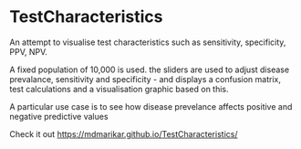 # TestCharacteristics
An attempt to visualise test characteristics such as sensitivity, specificity, PPV, NPV.

A fixed population of 10,000 is used.  the sliders are used to adjust disease prevalance, sensitivity and specificity - and displays a confusion matrix, test calculations and a visualisation graphic based on this.

A particular use case is to see how disease prevelance affects positive and negative predictive values

Check it out
https://mdmarikar.github.io/TestCharacteristics/
